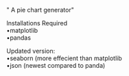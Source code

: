 " A pie chart generator"

Installations Required  
•matplotlib  
•pandas

Updated version:  
•seaborn (more effecient than matplotlib  
•json (newest compared to panda)
